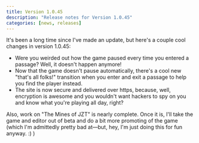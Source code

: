 ```yaml
---
title: Version 1.0.45
description: "Release notes for Version 1.0.45"
categories: [news, releases]
---
```


It's been a long time since I've made an update, but here's a couple cool changes in version 1.0.45:

* Were you weirded out how the game paused every time you entered a passage? Well, it doesn't happen anymore!
* Now that the game doesn't pause automatically, there's a cool new "that's all folks!" transition when you enter and exit a passage to help you find the player instead.
* The site is now secure and delivered over https, because, well, encryption is awesome and you wouldn't want hackers to spy on you and know what you're playing all day, right?

Also, work on "The Mines of JZT" is nearly complete. Once it is, I'll take the game and editor out of beta and do a bit more promoting of the game (which I'm admittedly pretty bad at—but, hey, I'm just doing this for fun anyway. :) )
